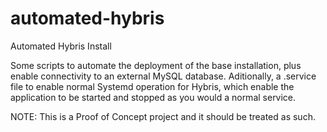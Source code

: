 # automated-hybris
Automated Hybris Install

Some scripts to automate the deployment of the base installation, plus enable connectivity to an external MySQL database.
Aditionally, a .service file to enable normal Systemd operation for Hybris, which enable the application to be started and stopped as you would a normal service.

NOTE: This is a Proof of Concept project and it should be treated as such.
